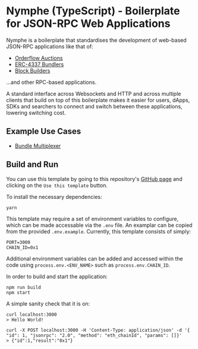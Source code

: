 # Nymphe (TypeScript) - Boilerplate for JSON-RPC Web Applications

Nymphe is a boilerplate that standardises the development of web-based JSON-RPC applications like that of:
- [Orderflow Auctions](https://frontier.tech/the-orderflow-auction-design-space)
- [ERC-4337 Bundlers](https://eips.ethereum.org/EIPS/eip-4337)
- [Block Builders](https://www.titanbuilder.xyz/docs)

...and other RPC-based applications.

A standard interface across Websockets and HTTP and across multiple clients that build on top of this  boilerplate makes it easier for users, dApps, SDKs and searchers to connect and switch between these applications, lowering switching cost.

## Example Use Cases
- [Bundle Multiplexer](https://github.com/0xTaker/bundle-multiplexer)

## Build and Run

You can use this template by going to this repository's [GitHub page](https://github.com/0xTaker/nymphe) and clicking on the `Use this template` button.

To install the necessary dependencies:
```
yarn
```

This template may require a set of environment variables to configure, which can be made accessable via the `.env` file. An examplar can be copied from the provided `.env.example`. Currently, this template consists of simply:
```
PORT=3000
CHAIN_ID=0x1
```
Additional environment variables can be added and accessed within the code using `process.env.<ENV_NAME>` such as `process.env.CHAIN_ID`.

In order to build and start the application:
```
npm run build
npm start

```

A simple sanity check that it is on:
```
curl localhost:3000
> Hello World!

curl -X POST localhost:3000 -H 'Content-Type: application/json' -d '{ "id": 1, "jsonrpc": "2.0", "method": "eth_chainId", "params": []}'
> {"id":1,"result":"0x1"}
```